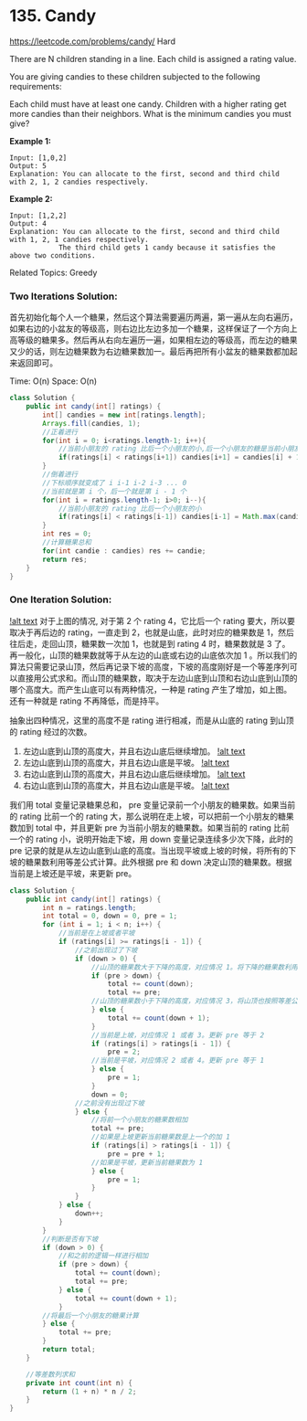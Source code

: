 # 135. Candy
<https://leetcode.com/problems/candy/>
Hard

There are N children standing in a line. Each child is assigned a rating value.

You are giving candies to these children subjected to the following requirements:

Each child must have at least one candy.
Children with a higher rating get more candies than their neighbors.
What is the minimum candies you must give?

**Example 1:**

    Input: [1,0,2]
    Output: 5
    Explanation: You can allocate to the first, second and third child with 2, 1, 2 candies respectively.

**Example 2:**

    Input: [1,2,2]
    Output: 4
    Explanation: You can allocate to the first, second and third child with 1, 2, 1 candies respectively.
                The third child gets 1 candy because it satisfies the above two conditions.

Related Topics: Greedy

### Two Iterations Solution: 
首先初始化每个人一个糖果，然后这个算法需要遍历两遍，第一遍从左向右遍历，如果右边的小盆友的等级高，则右边比左边多加一个糖果，这样保证了一个方向上高等级的糖果多。然后再从右向左遍历一遍，如果相左边的等级高，而左边的糖果又少的话，则左边糖果数为右边糖果数加一。最后再把所有小盆友的糖果数都加起来返回即可。

Time: O(n)
Space: O(n)

```java
class Solution {
    public int candy(int[] ratings) {
        int[] candies = new int[ratings.length];
        Arrays.fill(candies, 1);
        //正着进行
        for(int i = 0; i<ratings.length-1; i++){
            //当前小朋友的 rating 比后一个小朋友的小,后一个小朋友的糖是当前小朋友的糖加 1。
            if(ratings[i] < ratings[i+1]) candies[i+1] = candies[i] + 1;
        }
        //倒着进行
        //下标顺序就变成了 i i-1 i-2 i-3 ... 0
        //当前就是第 i 个，后一个就是第 i - 1 个
        for(int i = ratings.length-1; i>0; i--){
            //当前小朋友的 rating 比后一个小朋友的小
            if(ratings[i] < ratings[i-1]) candies[i-1] = Math.max(candies[i-1], candies[i]+1); //后一个小朋友的糖果树没有前一个的多，就更新后一个等于前一个加 1
        }
        int res = 0;
        //计算糖果总和
        for(int candie : candies) res += candie;
        return res;
    }
}
```

### One Iteration Solution:

[!alt text](../resources/135_2.jpg)
对于上图的情况, 对于第 2 个 rating 4，它比后一个 rating 要大，所以要取决于再后边的 rating，一直走到 2，也就是山底，此时对应的糖果数是 1，然后往后走，走回山顶，糖果数一次加 1，也就是到 rating 4 时，糖果数就是 3 了。再一般化，山顶的糖果数就等于从左边的山底或右边的山底依次加 1 。所以我们的算法只需要记录山顶，然后再记录下坡的高度，下坡的高度刚好是一个等差序列可以直接用公式求和。而山顶的糖果数，取决于左边山底到山顶和右边山底到山顶的哪个高度大。而产生山底可以有两种情况，一种是 rating 产生了增加，如上图。还有一种就是 rating 不再降低，而是持平。

抽象出四种情况，这里的高度不是 rating 进行相减，而是从山底的 rating 到山顶的 rating 经过的次数。
1. 左边山底到山顶的高度大，并且右边山底后继续增加。
   [!alt text](../resources/135_3.jpg)
2. 左边山底到山顶的高度大，并且右边山底是平坡。
   [!alt text](../resources/135_4.jpg)   
3. 右边山底到山顶的高度大，并且右边山底后继续增加。
   [!alt text](../resources/135_2.jpg)
4. 右边山底到山顶的高度大，并且右边山底是平坡。
   [!alt text](../resources/135_5.jpg) 

我们用 total 变量记录糖果总和， pre 变量记录前一个小朋友的糖果数。如果当前的 rating 比前一个的 rating 大，那么说明在走上坡，可以把前一个小朋友的糖果数加到 total 中，并且更新 pre 为当前小朋友的糖果数。如果当前的 rating 比前一个的 rating 小，说明开始走下坡，用 down 变量记录连续多少次下降，此时的 pre 记录的就是从左边山底到山底的高度。当出现平坡或上坡的时候，将所有的下坡的糖果数利用等差公式计算。此外根据 pre 和 down 决定山顶的糖果数。根据当前是上坡还是平坡，来更新 pre。

```java
class Solution {
    public int candy(int[] ratings) {
        int n = ratings.length;
        int total = 0, down = 0, pre = 1;
        for (int i = 1; i < n; i++) {
            //当前是在上坡或者平坡
            if (ratings[i] >= ratings[i - 1]) {
                //之前出现过了下坡
                if (down > 0) {
                    //山顶的糖果数大于下降的高度，对应情况 1。将下降的糖果数利用等差公式计算，单独加上山顶
                    if (pre > down) {
                        total += count(down);
                        total += pre;
                    //山顶的糖果数小于下降的高度，对应情况 3，将山顶也按照等差公式直接计算进去累加
                    } else {
                        total += count(down + 1);
                    }
                    //当前是上坡，对应情况 1 或者 3。更新 pre 等于 2
                    if (ratings[i] > ratings[i - 1]) {
                        pre = 2;
                    //当前是平坡，对应情况 2 或者 4。更新 pre 等于 1
                    } else {
                        pre = 1;
                    }
                    down = 0;
                //之前没有出现过下坡
                } else {
                    //将前一个小朋友的糖果数相加
                    total += pre;
                    //如果是上坡更新当前糖果数是上一个的加 1
                    if (ratings[i] > ratings[i - 1]) {
                        pre = pre + 1;
                    //如果是平坡，更新当前糖果数为 1
                    } else {
                        pre = 1;
                    }
                }
            } else {
                down++;
            }
        }
        //判断是否有下坡
        if (down > 0) {
            //和之前的逻辑一样进行相加
            if (pre > down) {
                total += count(down);
                total += pre;
            } else {
                total += count(down + 1);
            }
        //将最后一个小朋友的糖果计算
        } else {
            total += pre;
        }
        return total;
    }

    //等差数列求和
    private int count(int n) {
        return (1 + n) * n / 2;
    }
}
```